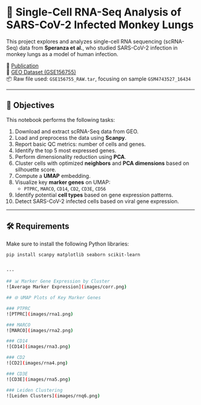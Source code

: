 # 🧬 Single-Cell RNA-Seq Analysis of SARS-CoV-2 Infected Monkey Lungs

This project explores and analyzes single-cell RNA sequencing (scRNA-Seq) data from **Speranza et al.**, who studied SARS-CoV-2 infection in monkey lungs as a model of human infection.

📄 [Publication](https://www.ncbi.nlm.nih.gov/pmc/articles/PMC7875333/)  
🧪 [GEO Dataset (GSE156755)](https://www.ncbi.nlm.nih.gov/geo/query/acc.cgi?acc=GSE156755)  
📦 Raw file used: `GSE156755_RAW.tar`, focusing on sample `GSM4743527_16434`

---

## 📌 Objectives

This notebook performs the following tasks:

1. Download and extract scRNA-Seq data from GEO.
2. Load and preprocess the data using **Scanpy**.
3. Report basic QC metrics: number of cells and genes.
4. Identify the top 5 most expressed genes.
5. Perform dimensionality reduction using **PCA**.
6. Cluster cells with optimized **neighbors** and **PCA dimensions** based on silhouette score.
7. Compute a **UMAP** embedding.
8. Visualize key **marker genes** on UMAP:
   - `PTPRC`, `MARCO`, `CD14`, `CD2`, `CD3E`, `CD56`
9. Identify potential **cell types** based on gene expression patterns.
10. Detect SARS-CoV-2 infected cells based on viral gene expression.

---

## 🛠️ Requirements

Make sure to install the following Python libraries:

```bash
pip install scanpy matplotlib seaborn scikit-learn


---

## 📊 Marker Gene Expression by Cluster
![Average Marker Expression](images/corr.png)

## 🌐 UMAP Plots of Key Marker Genes

### PTPRC
![PTPRC](images/rna1.png)

### MARCO
![MARCO](images/rna2.png)

### CD14
![CD14](images/rna3.png)

### CD2
![CD2](images/rna4.png)

### CD3E
![CD3E](images/rna5.png)

### Leiden Clustering
![Leiden Clusters](images/rnq6.png)
